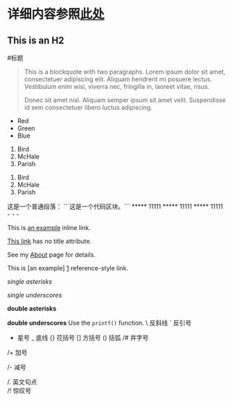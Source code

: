 详细内容参照[此处](http://wowubuntu.com/markdown/#overview)
=============

This is an H2
-------------
#标题
> This is a blockquote with two paragraphs. Lorem ipsum dolor sit amet,
> consectetuer adipiscing elit. Aliquam hendrerit mi posuere lectus.
> Vestibulum enim wisi, viverra nec, fringilla in, laoreet vitae, risus.
>
> Donec sit amet nisl. Aliquam semper ipsum sit amet velit. Suspendisse
> id sem consectetuer libero luctus adipiscing.

*   Red
*   Green
*   Blue


1.  Bird
2.  McHale
3.  Parish
<ol>
<li>Bird</li>
<li>McHale</li>
<li>Parish</li>
</ol>
这是一个普通段落：
```这是一个代码区块。```
*****
11111
*****
11111
*****
11111
- - -

This is [an example](http://example.com/ "Title") inline link.

[This link](http://example.net/) has no title attribute.

See my [About](/about/) page for details.

This is [an example] [1] reference-style link.

[1]: http://www.baidu.com/  "Optional 11111e Here"
*single asterisks*

_single underscores_

**double asterisks**

__double underscores__
Use the `printf()` function.
\   反斜线
`   反引号
*   星号
_   底线
{}  花括号
[]  方括号
()  括弧
/#   井字号

/+   加号

/-   减号

/.   英文句点<br/>
/!   惊叹号
